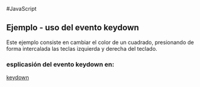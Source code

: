 #JavaScript

## Ejemplo - uso del evento keydown

Este ejemplo consiste en cambiar el color de un cuadrado, presionando de forma intercalada las teclas izquierda y derecha del teclado.
### esplicasión del evento keydown en:
[keydown](https://ney.one/ejecutando-una-funcion-con-el-teclado-javascript/)
